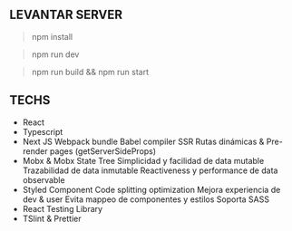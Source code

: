 ## LEVANTAR SERVER

> npm install

> npm run dev

> npm run build && npm run start

## TECHS

- React
- Typescript
- Next JS 
Webpack bundle
Babel compiler
SSR
Rutas dinámicas & 
Pre-render pages (getServerSideProps)
- Mobx & Mobx State Tree
Simplicidad y facilidad de data mutable
Trazabilidad de data inmutable
Reactiveness y performance de data observable
- Styled Component
Code splitting optimization
Mejora experiencia de dev & user
Evita mappeo de componentes y estilos
Soporta SASS
- React Testing Library
- TSlint & Prettier